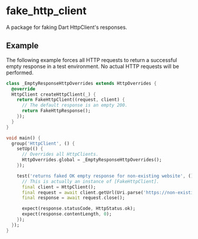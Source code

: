 # fake_http_client
A package for faking Dart HttpClient's responses.

## Example
The following example forces all HTTP requests to return a
successful empty response in a test environment.  No actual HTTP requests will be performed.

```dart
class _EmptyResponseHttpOverrides extends HttpOverrides {
  @override
  HttpClient createHttpClient(_) {
    return FakeHttpClient((request, client) {
      // The default response is an empty 200.
      return FakeHttpResponse();
    });
  }
}

void main() {
  group('HttpClient', () {
    setUp(() {
      // Overrides all HttpClients.
      HttpOverrides.global = _EmptyResponseHttpOverrides();
    });

    test('returns faked OK empty response for non-existing website', () async {
      // This is actually an instance of [FakeHttpClient].
      final client = HttpClient();
      final request = await client.getUrl(Uri.parse('https://non-existing-site.com'));
      final response = await request.close();

      expect(response.statusCode, HttpStatus.ok);
      expect(response.contentLength, 0);
    });
  });
}
```
